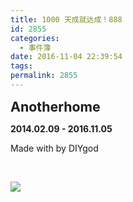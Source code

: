 ```yaml
---
title: 1000 天成就达成！888
id: 2855
categories:
  - 事件簿
date: 2016-11-04 22:39:54
tags:
permalink: 2855
--- 
```


<span style="font-size: 16pt;">**Anotherhome**</span> 

**2014.02.09 - 2016.11.05** 

Made with  by DIYgod 

&nbsp;

![](/images/1000.jpg)